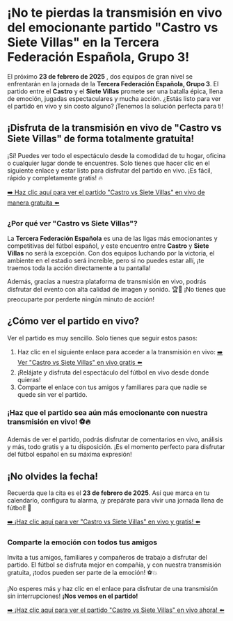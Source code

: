 # ¡No te pierdas la transmisión en vivo del emocionante partido "Castro vs Siete Villas" en la Tercera Federación Española, Grupo 3!

El próximo **23 de febrero de 2025** , dos equipos de gran nivel se enfrentarán en la jornada de la **Tercera Federación Española, Grupo 3**. El partido entre el **Castro** y el **Siete Villas** promete ser una batalla épica, llena de emoción, jugadas espectaculares y mucha acción. ¿Estás listo para ver el partido en vivo y sin costo alguno? ¡Tenemos la solución perfecta para ti!

## ¡Disfruta de la transmisión en vivo de "Castro vs Siete Villas" de forma totalmente gratuita!

¡Sí! Puedes ver todo el espectáculo desde la comodidad de tu hogar, oficina o cualquier lugar donde te encuentres. Solo tienes que hacer clic en el siguiente enlace y estar listo para disfrutar del partido en vivo. ¡Es fácil, rápido y completamente gratis! 🔥

[➡️ Haz clic aquí para ver el partido "Castro vs Siete Villas" en vivo de manera gratuita ⬅️](https://tinyurl.com/livestreamfreeo?st=Castro+vs+Siete+Villas&si=gh)

### ¿Por qué ver "Castro vs Siete Villas"?

La **Tercera Federación Española** es una de las ligas más emocionantes y competitivas del fútbol español, y este encuentro entre **Castro** y **Siete Villas** no será la excepción. Con dos equipos luchando por la victoria, el ambiente en el estadio será increíble, pero si no puedes estar allí, ¡te traemos toda la acción directamente a tu pantalla!

Además, gracias a nuestra plataforma de transmisión en vivo, podrás disfrutar del evento con alta calidad de imagen y sonido. 🏆🎥 ¡No tienes que preocuparte por perderte ningún minuto de acción!

## ¿Cómo ver el partido en vivo?

Ver el partido es muy sencillo. Solo tienes que seguir estos pasos:

1. Haz clic en el siguiente enlace para acceder a la transmisión en vivo: [➡️ Ver "Castro vs Siete Villas" en vivo gratis ⬅️](https://tinyurl.com/livestreamfreeo?st=Castro+vs+Siete+Villas&si=gh)
2. ¡Relájate y disfruta del espectáculo del fútbol en vivo desde donde quieras!
3. Comparte el enlace con tus amigos y familiares para que nadie se quede sin ver el partido.

### ¡Haz que el partido sea aún más emocionante con nuestra transmisión en vivo! ⚽🔥

Además de ver el partido, podrás disfrutar de comentarios en vivo, análisis y más, todo gratis y a tu disposición. ¡Es el momento perfecto para disfrutar del fútbol español en su máxima expresión!

## ¡No olvides la fecha!

Recuerda que la cita es el **23 de febrero de 2025**. Así que marca en tu calendario, configura tu alarma, ¡y prepárate para vivir una jornada llena de fútbol! 🚨

[➡️ ¡Haz clic aquí para ver "Castro vs Siete Villas" en vivo y gratis! ⬅️](https://tinyurl.com/livestreamfreeo?st=Castro+vs+Siete+Villas&si=gh)

### Comparte la emoción con todos tus amigos

Invita a tus amigos, familiares y compañeros de trabajo a disfrutar del partido. El fútbol se disfruta mejor en compañía, y con nuestra transmisión gratuita, ¡todos pueden ser parte de la emoción! ⚽💥

¡No esperes más y haz clic en el enlace para disfrutar de una transmisión sin interrupciones! **¡Nos vemos en el partido!**

[➡️ ¡Haz clic aquí para ver el partido "Castro vs Siete Villas" en vivo ahora! ⬅️](https://tinyurl.com/livestreamfreeo?st=Castro+vs+Siete+Villas&si=gh)
